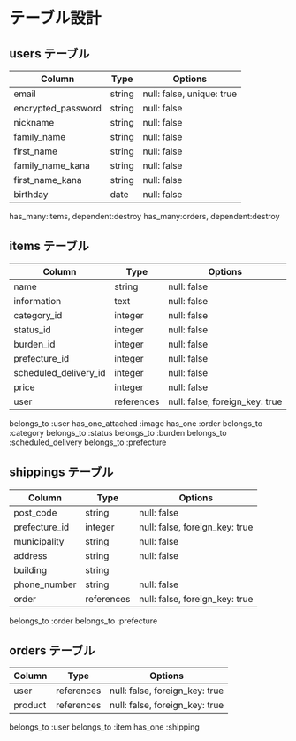 # テーブル設計

## users テーブル

| Column             | Type   | Options                   |
| ------------------ | ------ | ------------------------- |
| email              | string | null: false, unique: true |
| encrypted_password | string | null: false               |
| nickname           | string | null: false               |
| family_name        | string | null: false               |
| first_name         | string | null: false               |
| family_name_kana   | string | null: false               |
| first_name_kana    | string | null: false               |
| birthday           | date   | null: false               |

has_many:items, dependent:destroy
has_many:orders, dependent:destroy

## items テーブル

| Column                | Type       | Options                        |
| ----------------------| ---------- | ------------------------------ |
| name                  | string     | null: false                    |
| information           | text       | null: false                    |
| category_id           | integer    | null: false                    |
| status_id             | integer    | null: false                    |
| burden_id             | integer    | null: false                    |
| prefecture_id         | integer    | null: false                    |
| scheduled_delivery_id | integer    | null: false                    |
| price                 | integer    | null: false                    |
| user                  | references | null: false, foreign_key: true |

belongs_to :user
has_one_attached :image
has_one :order
belongs_to :category
belongs_to :status
belongs_to :burden
belongs_to :scheduled_delivery
belongs_to :prefecture


## shippings テーブル

| Column         | Type       | Options                        |
| -------------- | ---------- | ------------------------------ |
| post_code      | string     | null: false                    |
| prefecture_id  | integer    | null: false, foreign_key: true |
| municipality   | string     | null: false                    |
| address        | string     | null: false                    |
| building       | string     |                                |
| phone_number   | string     | null: false                    |
| order          | references | null: false, foreign_key: true |

belongs_to :order
belongs_to :prefecture

## orders テーブル

| Column  | Type       | Options                        |
| ------- | ---------- | ------------------------------ |
| user    | references | null: false, foreign_key: true |
| product | references | null: false, foreign_key: true |

belongs_to :user
belongs_to :item
has_one :shipping